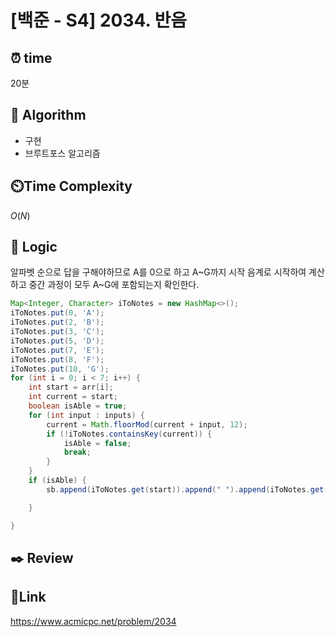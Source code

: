 # [백준 - S4] 2034. 반음 

## ⏰ **time**

20분

## :pushpin: **Algorithm**

- 구현
- 브루트포스 알고리즘
## ⏲️**Time Complexity**

$O(N)$

## :round_pushpin: **Logic**
알파벳 순으로 답을 구해야하므로 A를 0으로 하고 A~G까지 시작 음계로 시작하여 계산하고 중간 과정이 모두 A~G에 포함되는지 확인한다.
```java
Map<Integer, Character> iToNotes = new HashMap<>();
iToNotes.put(0, 'A');
iToNotes.put(2, 'B');
iToNotes.put(3, 'C');
iToNotes.put(5, 'D');
iToNotes.put(7, 'E');
iToNotes.put(8, 'F');
iToNotes.put(10, 'G');
for (int i = 0; i < 7; i++) {
    int start = arr[i];
    int current = start;
    boolean isAble = true;
    for (int input : inputs) {
        current = Math.floorMod(current + input, 12);
        if (!iToNotes.containsKey(current)) {
            isAble = false;
            break;
        }
    }
    if (isAble) {
        sb.append(iToNotes.get(start)).append(" ").append(iToNotes.get(current)).append("\n");

    }

}
```

## :black_nib: **Review**

## 📡**Link**

https://www.acmicpc.net/problem/2034